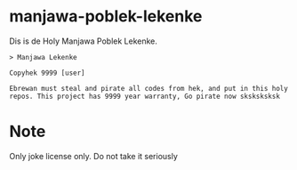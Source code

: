 # manjawa-poblek-lekenke
Dis is de Holy Manjawa Poblek Lekenke.

```
> Manjawa Lekenke

Copyhek 9999 [user]

Ebrewan must steal and pirate all codes from hek, and put in this holy repos. This project has 9999 year warranty, Go pirate now sksksksksk
```

# Note
Only joke license only. Do not take it seriously
